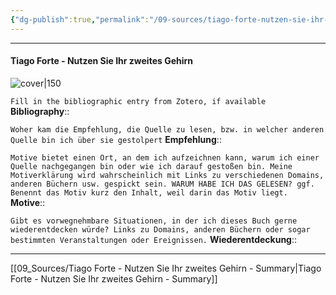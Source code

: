 ```yaml
---
{"dg-publish":true,"permalink":"/09-sources/tiago-forte-nutzen-sie-ihr-zweites-gehirn/","tags":["class/sourceNote"],"noteIcon":""}
---
```


--- 

#### Tiago Forte - Nutzen Sie Ihr zweites Gehirn

![cover|150](http://books.google.com/books/content?id=mqiZEAAAQBAJ&printsec=frontcover&img=1&zoom=1&edge=curl&source=gbs_api)

`Fill in the bibliographic entry from Zotero, if available`
**Bibliography**::  

`Woher kam die Empfehlung, die Quelle zu lesen, bzw. in welcher anderen Quelle bin ich über sie gestolpert`
**Empfehlung**::

`Motive bietet einen Ort, an dem ich aufzeichnen kann, warum ich einer Quelle nachgegangen bin oder wie ich darauf gestoßen bin. Meine Motiverklärung wird wahrscheinlich mit Links zu verschiedenen Domains, anderen Büchern usw. gespickt sein. WARUM HABE ICH DAS GELESEN? ggf. Benennt das Motiv kurz den Inhalt, weil darin das Motiv liegt.`
**Motive**:: 

`Gibt es vorwegnehmbare Situationen, in der ich dieses Buch gerne wiederentdecken würde? Links zu Domains, anderen Büchern oder sogar bestimmten Veranstaltungen oder Ereignissen.`
**Wiederentdeckung**::


---
[[09_Sources/Tiago Forte - Nutzen Sie Ihr zweites Gehirn - Summary\|Tiago Forte - Nutzen Sie Ihr zweites Gehirn - Summary]]
